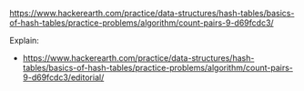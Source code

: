 https://www.hackerearth.com/practice/data-structures/hash-tables/basics-of-hash-tables/practice-problems/algorithm/count-pairs-9-d69fcdc3/

Explain:

- https://www.hackerearth.com/practice/data-structures/hash-tables/basics-of-hash-tables/practice-problems/algorithm/count-pairs-9-d69fcdc3/editorial/
